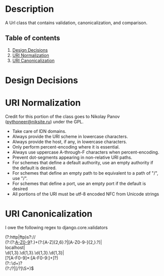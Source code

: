 Description
===

A Url class that contains validation, canonicalization, and comparison.

Table of contents
---
1. [Design Decisions](https://github.com/tobyk100/Url/edit/master/README.md#design-decisions)
2. [URI Normalization](https://github.com/tobyk100/Url/edit/master/README.md#uri-normalization)
3. [URI Canonicalization](https://github.com/tobyk100/Url/edit/master/README.md#uri-canonicalization)

Design Decisions
===

URI Normalization
===
Credit for this portion of the class goes to Nikolay Panov (<pythoneer@niksite.ru>) under the GPL.
 * Take care of IDN domains.
 * Always provide the URI scheme in lowercase characters.
 * Always provide the host, if any, in lowercase characters.
 * Only perform percent-encoding where it is essential.
 * Always use uppercase A-through-F characters when percent-encoding.
 * Prevent dot-segments appearing in non-relative URI paths.
 * For schemes that define a default authority, use an empty authority if the
   default is desired.
 * For schemes that define an empty path to be equivalent to a path of "/",
   use "/".
 * For schemes that define a port, use an empty port if the default is desired
 * All portions of the URI must be utf-8 encoded NFC from Unicode strings
 
URI Canonicalization
===
I owe the following regex to django.core.validators

(?:http|ftp)s?://  
  (?:(?:[A-Z0-9](?:[A-Z0-9-]{0,61}[A-Z0-9])?\.)+(?:[A-Z]{2,6}\.?|[A-Z0-9-]{2,}\.?)|  
  localhost|  
  \d{1,3}\.\d{1,3}\.\d{1,3}\.\d{1,3}|  
  \[?[A-F0-9]*:[A-F0-9:]+\]?)  
  (?::\d+)?    
  (?:/?|[/?]\S+)$  
